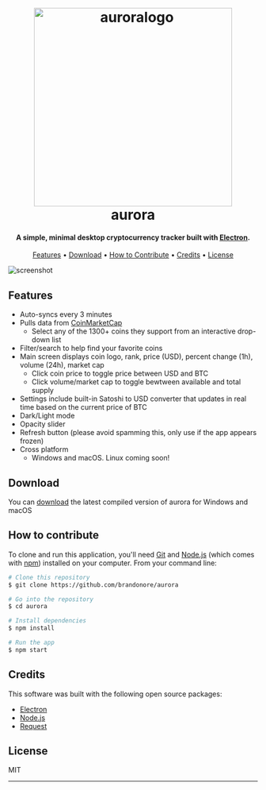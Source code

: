 
<h1 align="center">
  <br>
  <img src="https://raw.githubusercontent.com/brandonore/aurora/master/assets/logo.png" alt="auroralogo" width="400">
  <br>
  aurora
  <br>
</h1>

<h4 align="center">A simple, minimal desktop cryptocurrency tracker built with <a href="http://electron.atom.io" target="_blank">Electron</a>.</h4>

<p align="center">
  <a href="#features">Features</a> •
  <a href="#download">Download</a> •
  <a href="#how-to-contribute">How to Contribute</a> •
  <a href="#credits">Credits</a> •
  <a href="#license">License</a>
</p>

![screenshot](https://raw.githubusercontent.com/brandonore/aurora/master/assets/aurora.gif)

## Features

* Auto-syncs every 3 minutes
* Pulls data from <a href="https://coinmarketcap.com">CoinMarketCap</a>
  - Select any of the 1300+ coins they support from an interactive drop-down list
* Filter/search to help find your favorite coins  
* Main screen displays coin logo, rank, price (USD), percent change (1h), volume (24h), market cap
  - Click coin price to toggle price between USD and BTC
  - Click volume/market cap to toggle bewtween available and total supply
* Settings include built-in Satoshi to USD converter that updates in real time based on the current price of BTC
* Dark/Light mode
* Opacity slider
* Refresh button (please avoid spamming this, only use if the app appears frozen)
* Cross platform
  - Windows and macOS. Linux coming soon!
  
## Download

You can [download](https://github.com/brandonore/aurora/releases/tag/v1.0.0) the latest compiled version of aurora for Windows and macOS

## How to contribute

To clone and run this application, you'll need [Git](https://git-scm.com) and [Node.js](https://nodejs.org/en/download/) (which comes with [npm](http://npmjs.com)) installed on your computer. From your command line:

```bash
# Clone this repository
$ git clone https://github.com/brandonore/aurora

# Go into the repository
$ cd aurora

# Install dependencies
$ npm install

# Run the app
$ npm start
```

## Credits

This software was built with the following open source packages:

- [Electron](http://electronjs.org)
- [Node.js](https://nodejs.org/)
- [Request](https://www.npmjs.com/package/request)


## License

MIT

---

